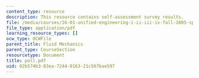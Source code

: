 ```yaml
---
content_type: resource
description: This resource contains self-assessment survey results.
file: /media/courses/16-01-unified-engineering-i-ii-iii-iv-fall-2005-spring-2006/02b574b383ea7244016321c567bae597_poll.pdf
file_type: application/pdf
learning_resource_types: []
ocw_type: OCWFile
parent_title: Fluid Mechanics
parent_type: CourseSection
resourcetype: Document
title: poll.pdf
uid: 02b574b3-83ea-7244-0163-21c567bae597
---
```

